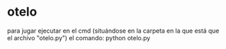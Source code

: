 # otelo

para jugar ejecutar en el cmd (situándose en la carpeta en la que está que el archivo "otelo.py") el comando: python otelo.py
